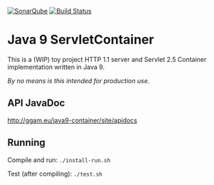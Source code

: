 [![SonarQube](https://sonarcloud.io/api/project_badges/quality_gate?project=eu.ggam:container)](https://sonarcloud.io/dashboard?id=eu.ggam%3Acontainer)
[![Build Status](https://travis-ci.org/ggam/java9-container.svg?branch=master)](https://travis-ci.org/ggam/java9-container)

# Java 9 ServletContainer

This is a (WIP) toy project HTTP 1.1 server and Servlet 2.5 Container implementation written in Java 9.

*By no means is this intended for production use.*

## API JavaDoc

http://ggam.eu/java9-container/site/apidocs

## Running

Compile and run: `./install-run.sh`

Test (after compiling): `./test.sh`
